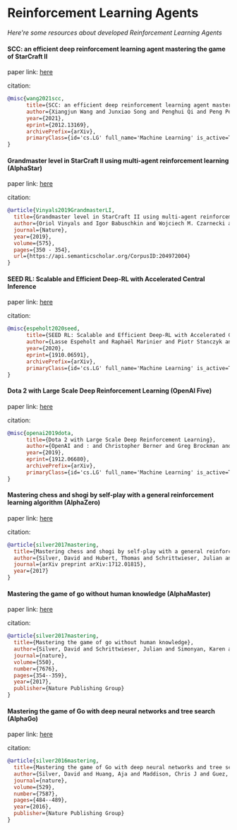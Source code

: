 # Reinforcement Learning Agents
*Here're some resources about developed Reinforcement Learning Agents*


#### SCC: an efficient deep reinforcement learning agent mastering the game of StarCraft II

paper link: [here](https://arxiv.org/pdf/2012.13169)

citation:

```bibtex
@misc{wang2021scc,
      title={SCC: an efficient deep reinforcement learning agent mastering the game of StarCraft II}, 
      author={Xiangjun Wang and Junxiao Song and Penghui Qi and Peng Peng and Zhenkun Tang and Wei Zhang and Weimin Li and Xiongjun Pi and Jujie He and Chao Gao and Haitao Long and Quan Yuan},
      year={2021},
      eprint={2012.13169},
      archivePrefix={arXiv},
      primaryClass={id='cs.LG' full_name='Machine Learning' is_active=True alt_name=None in_archive='cs' is_general=False description='Papers on all aspects of machine learning research (supervised, unsupervised, reinforcement learning, bandit problems, and so on) including also robustness, explanation, fairness, and methodology. cs.LG is also an appropriate primary category for applications of machine learning methods.'}
}
```

#### Grandmaster level in StarCraft II using multi-agent reinforcement learning (AlphaStar)

paper link: [here](https://www.nature.com/articles/s41586-019-1724-z.epdf)

citation:

```bibtex
@article{Vinyals2019GrandmasterLI,
  title={Grandmaster level in StarCraft II using multi-agent reinforcement learning},
  author={Oriol Vinyals and Igor Babuschkin and Wojciech M. Czarnecki and Micha{\"e}l Mathieu and Andrew Dudzik and Junyoung Chung and David Choi and Richard Powell and Timo Ewalds and Petko Georgiev and Junhyuk Oh and Dan Horgan and Manuel Kroiss and Ivo Danihelka and Aja Huang and L. Sifre and Trevor Cai and John P. Agapiou and Max Jaderberg and Alexander Sasha Vezhnevets and R{\'e}mi Leblond and Tobias Pohlen and Valentin Dalibard and David Budden and Yury Sulsky and James Molloy and Tom Le Paine and Caglar Gulcehre and Ziyun Wang and Tobias Pfaff and Yuhuai Wu and Roman Ring and Dani Yogatama and Dario W{\"u}nsch and Katrina McKinney and Oliver Smith and Tom Schaul and Timothy P. Lillicrap and Koray Kavukcuoglu and Demis Hassabis and Chris Apps and David Silver},
  journal={Nature},
  year={2019},
  volume={575},
  pages={350 - 354},
  url={https://api.semanticscholar.org/CorpusID:204972004}
}
```


#### SEED RL: Scalable and Efficient Deep-RL with Accelerated Central Inference

paper link: [here](https://arxiv.org/pdf/1910.06591)

citation:

```bibtex
@misc{espeholt2020seed,
      title={SEED RL: Scalable and Efficient Deep-RL with Accelerated Central Inference}, 
      author={Lasse Espeholt and Raphaël Marinier and Piotr Stanczyk and Ke Wang and Marcin Michalski},
      year={2020},
      eprint={1910.06591},
      archivePrefix={arXiv},
      primaryClass={id='cs.LG' full_name='Machine Learning' is_active=True alt_name=None in_archive='cs' is_general=False description='Papers on all aspects of machine learning research (supervised, unsupervised, reinforcement learning, bandit problems, and so on) including also robustness, explanation, fairness, and methodology. cs.LG is also an appropriate primary category for applications of machine learning methods.'}
}
```


#### Dota 2 with Large Scale Deep Reinforcement Learning (OpenAI Five)

paper link: [here](https://arxiv.org/pdf/1912.06680)

citation:

```bibtex
@misc{openai2019dota,
      title={Dota 2 with Large Scale Deep Reinforcement Learning}, 
      author={OpenAI and : and Christopher Berner and Greg Brockman and Brooke Chan and Vicki Cheung and Przemysław Dębiak and Christy Dennison and David Farhi and Quirin Fischer and Shariq Hashme and Chris Hesse and Rafal Józefowicz and Scott Gray and Catherine Olsson and Jakub Pachocki and Michael Petrov and Henrique P. d. O. Pinto and Jonathan Raiman and Tim Salimans and Jeremy Schlatter and Jonas Schneider and Szymon Sidor and Ilya Sutskever and Jie Tang and Filip Wolski and Susan Zhang},
      year={2019},
      eprint={1912.06680},
      archivePrefix={arXiv},
      primaryClass={id='cs.LG' full_name='Machine Learning' is_active=True alt_name=None in_archive='cs' is_general=False description='Papers on all aspects of machine learning research (supervised, unsupervised, reinforcement learning, bandit problems, and so on) including also robustness, explanation, fairness, and methodology. cs.LG is also an appropriate primary category for applications of machine learning methods.'}
}
```





#### Mastering chess and shogi by self-play with a general reinforcement learning algorithm (AlphaZero)

paper link: [here](https://arxiv.org/pdf/1712.01815.pdf)

citation: 
```bibtex
@article{silver2017mastering,
  title={Mastering chess and shogi by self-play with a general reinforcement learning algorithm},
  author={Silver, David and Hubert, Thomas and Schrittwieser, Julian and Antonoglou, Ioannis and Lai, Matthew and Guez, Arthur and Lanctot, Marc and Sifre, Laurent and Kumaran, Dharshan and Graepel, Thore and others},
  journal={arXiv preprint arXiv:1712.01815},
  year={2017}
}
```

#### Mastering the game of go without human knowledge (AlphaMaster)

paper link: [here](https://discovery.ucl.ac.uk/id/eprint/10045895/1/agz_unformatted_nature.pdf)

citation: 
```bibtex
@article{silver2017mastering,
  title={Mastering the game of go without human knowledge},
  author={Silver, David and Schrittwieser, Julian and Simonyan, Karen and Antonoglou, Ioannis and Huang, Aja and Guez, Arthur and Hubert, Thomas and Baker, Lucas and Lai, Matthew and Bolton, Adrian and others},
  journal={nature},
  volume={550},
  number={7676},
  pages={354--359},
  year={2017},
  publisher={Nature Publishing Group}
}
```
    

#### Mastering the game of Go with deep neural networks and tree search (AlphaGo)

paper link: [here](https://www.rose-hulman.edu/class/cs/csse413/schedule/day16/MasteringTheGameofGo.pdf)

citation: 
```bibtex
@article{silver2016mastering,
  title={Mastering the game of Go with deep neural networks and tree search},
  author={Silver, David and Huang, Aja and Maddison, Chris J and Guez, Arthur and Sifre, Laurent and Van Den Driessche, George and Schrittwieser, Julian and Antonoglou, Ioannis and Panneershelvam, Veda and Lanctot, Marc and others},
  journal={nature},
  volume={529},
  number={7587},
  pages={484--489},
  year={2016},
  publisher={Nature Publishing Group}
}
```

